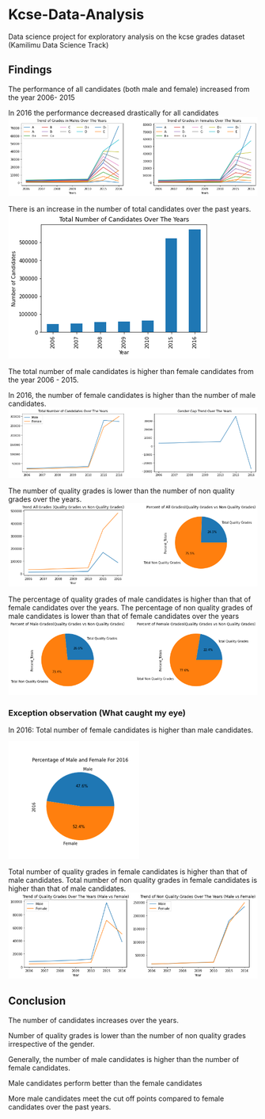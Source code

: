 # Kcse-Data-Analysis
Data science project for exploratory analysis on the kcse grades dataset (Kamilimu Data Science Track)
## Findings

The performance of all candidates (both male and female) increased from the year 2006- 2015

In 2016 the performance decreased drastically for all candidates
![](images/trend_grades.png)

There is an increase in the number of total candidates over the past years.
![](images/total_candidates.png)

The total number of male candidates is higher than female candidates from the year 2006 - 2015.

In 2016, the number of female candidates is higher than the number of male candidates.
![](images/gender_gap.png)

The number of quality grades is lower than the number of non quality grades over the years.
![](images/percent_quality_all.png)

The percentage of quality grades of male candidates is higher than that of female candidates over the years.
The percentage of non quality grades of male candidates is lower than that of female candidates over the years
![](images/percent_quality.png)

### Exception observation  (What caught my eye)

In 2016:
Total number of female candidates is higher than male candidates.

![](images/female_2016.png)

Total number of quality grades in female candidates is higher than that of male candidates.
Total number of non quality grades in female candidates is higher than that of male candidates.
![](images/quality_grade.png)
## Conclusion

The number of candidates increases over the years.

Number of quality grades is lower than the number of non quality grades irrespective of the gender.

Generally, the number of male candidates is higher than the number of female candidates.

Male candidates perform better than the female candidates

More male candidates meet the cut off points compared to female candidates over the past years.

